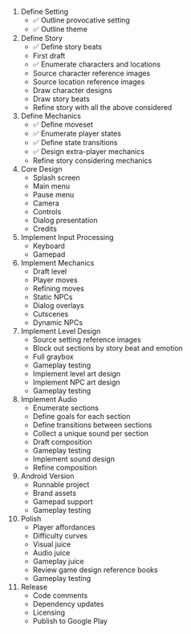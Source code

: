 1. Define Setting
	- ✅ Outline provocative setting
	- ✅ Outline theme
2. Define Story
	- ✅ Define story beats
	- First draft
	- ✅ Enumerate characters and locations
	- Source character reference images
	- Source location reference images
	- Draw character designs
	- Draw story beats
	- Refine story with all the above considered
3. Define Mechanics
	- ✅ Define moveset
	- ✅ Enumerate player states
	- ✅ Define state transitions
	- ✅ Design extra-player mechanics
	- Refine story considering mechanics
4. Core Design
	- Splash screen
	- Main menu
	- Pause menu
	- Camera
	- Controls
	- Dialog presentation
	- Credits
5. Implement Input Processing
	- Keyboard
	- Gamepad
6. Implement Mechanics
	- Draft level
	- Player moves
	- Refining moves
	- Static NPCs
	- Dialog overlays
	- Cutscenes
	- Dynamic NPCs
7. Implement Level Design
	- Source setting reference images
	- Block out sections by story beat and emotion
	- Full graybox
	- Gameplay testing
	- Implement level art design
	- Implement NPC art design
	- Gameplay testing
8. Implement Audio
	- Enumerate sections
	- Define goals for each section
	- Define transitions between sections
	- Collect a unique sound per section
	- Draft composition
	- Gameplay testing
	- Implement sound design
	- Refine composition
9. Android Version
	- Runnable project
	- Brand assets
	- Gamepad support
	- Gameplay testing
10. Polish
	- Player affordances
	- Difficulty curves
	- Visual juice
	- Audio juice
	- Gameplay juice
	- Review game design reference books
	- Gameplay testing
11. Release
	- Code comments
	- Dependency updates
	- Licensing
	- Publish to Google Play


